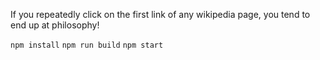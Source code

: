 If you repeatedly click on the first link of any wikipedia page, you tend to end up at philosophy!

`npm install`
`npm run build`
`npm start`
